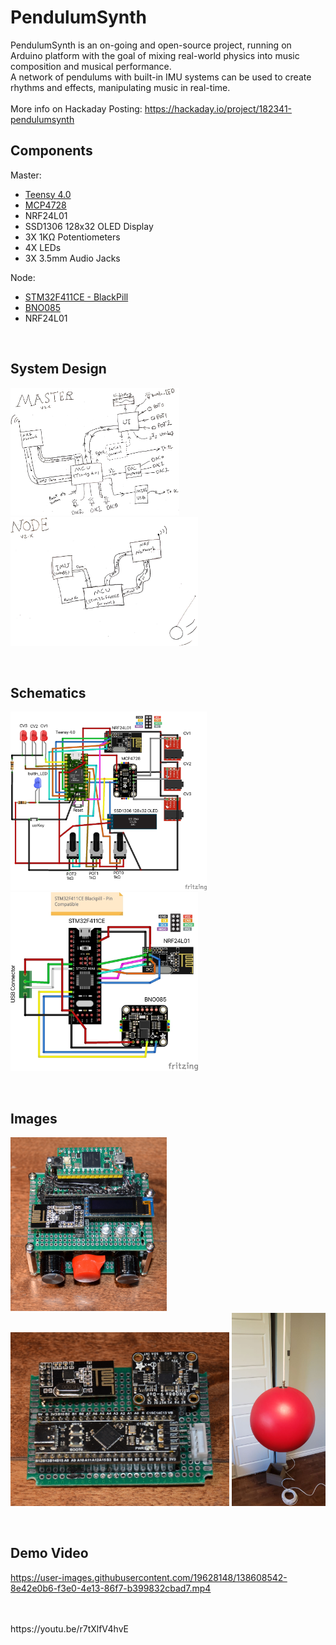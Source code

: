 # PendulumSynth

<!-- <p align="center"><img src="src/Pendulum_Synth_Teensy4.0_BNO085_MPC4728_V2.X/Master/SplashScreen/pendulumSynth(1).jpg" alt="PendulumSynth_logo"></p> -->
PendulumSynth is an on-going and open-source project, running on Arduino platform with the goal of mixing real-world physics into music composition and musical performance.<br/>
A network of pendulums with built-in IMU systems can be used to create rhythms and effects, manipulating music in real-time.<br/>
<br/>More info on Hackaday Posting: https://hackaday.io/project/182341-pendulumsynth<br/>



## Components
Master:
- [Teensy 4.0](https://www.pjrc.com/store/teensy40.html "Teensy 4.0 Homepage")
- [MCP4728](https://www.adafruit.com/product/4470 "Buy here")
- NRF24L01
- SSD1306 128x32 OLED Display
- 3X 1KΩ Potentiometers
- 4X LEDs
- 3X 3.5mm Audio Jacks<br/>

Node:
- [STM32F411CE - BlackPill](https://stm32-base.org/boards/STM32F411CEU6-WeAct-Black-Pill-V2.0.html "More Info")
- [BNO085](https://www.adafruit.com/product/4754 "Buy here")
- NRF24L01
<br/>

## System Design
<p float="center">
<img alt="master" src="Imgs/System Design/Master.jpg"width=270x/>
<img alt="node" src="Imgs/System Design/Node.jpg" width=300x/>
</p>
<br/>

## Schematics
<p float="center">
<img alt="master" src="Schematics/IMG/Master_Schem.jpg"width=314x/>
<img alt="node" src="Schematics/IMG/Node_Schem.jpg" width=300x/>
</p>
<br/>

## Images
<p float="center">
<img alt="master" src="Imgs/Dis:Assmebled pics/DSC_2217.JPG"width=250x/>
<img alt="node" src="Imgs/Dis:Assmebled pics/DSC_2233.JPG" width=350x/>
<img alt="pendulum" src="Imgs/V2.X/2021-09-10 22.04.29.jpg" width=150x/>
</p>
<br/>

## Demo Video
https://user-images.githubusercontent.com/19628148/138608542-8e42e0b6-f3e0-4e13-86f7-b399832cbad7.mp4


<br/>
<br/>
https://youtu.be/r7tXlfV4hvE
<br/>
